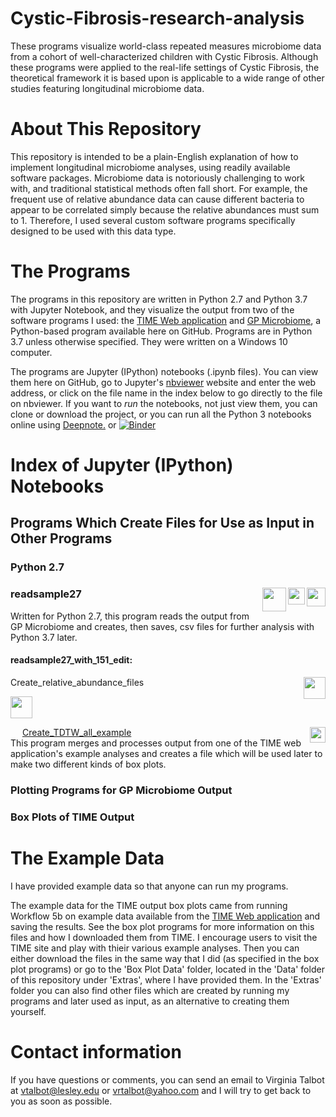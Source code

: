 # Cystic-Fibrosis-research-analysis
These programs visualize world-class repeated measures microbiome data from a cohort of well-characterized children with Cystic Fibrosis. Although these programs were applied to the real-life settings of Cystic Fibrosis, the theoretical framework it is based upon is applicable to a wide range of other studies featuring longitudinal microbiome data. 

# About This Repository
This repository is intended to be a plain-English explanation of how to implement longitudinal microbiome analyses, using readily available software packages. Microbiome data is notoriously challenging to work with, and traditional statistical methods often fall short. For example, the frequent use of relative abundance data can cause different bacteria to appear to be correlated simply because the relative abundances must sum to 1. Therefore, I used several custom software programs specifically designed to be used with this data type. 

# The Programs
The programs in this repository are written in Python 2.7 and Python 3.7 with Jupyter Notebook, and they visualize the output from two of the software programs I used: the [TIME Web application](https://web.rniapps.net/time/index.php) and [GP Microbiome](https://github.com/tare/GPMicrobiome), a Python-based program available here on GitHub. Programs are in Python 3.7 unless otherwise specified. They were written on a Windows 10 computer.

The programs are Jupyter (IPython) notebooks (.ipynb files). You can view them here on GitHub, go to Jupyter's [nbviewer](https://nbviewer.jupyter.org/) website and enter the web address, or click on the file name in the index below to go directly to the file on nbviewer. If you want to *run* the notebooks, not just view them, you can clone or download the project, or you can run all the Python 3 notebooks online using [Deepnote.](https://beta.deepnote.com/project/a804732b-2d58-445c-85bb-510d5437d971) or [![Binder](https://mybinder.org/badge_logo.svg)](https://mybinder.org/v2/gh/V-Talbot/Cystic-Fibrosis-research-analysis/master)

# Index of Jupyter (IPython) Notebooks
## Programs Which Create Files for Use as Input in Other Programs

### Python 2.7
### readsample27[<img align="right" height="30" src="https://beta.deepnote.org/buttons/launch-in-deepnote.svg">](https://beta.deepnote.com/project/69bbfe4c-3745-46a0-a989-e936ebb7fb85)[<img align="right" height="27" src="https://mybinder.org/badge_logo.svg">](https://mybinder.org/v2/gh/V-Talbot/Cystic-Fibrosis-research-analysis/master)[<img height="38" align="right" src="https://imgur.com/JQoehxt.png">](https://nbviewer.jupyter.org/github/V-Talbot/Cystic-Fibrosis-research-analysis/blob/master/readsample27.ipynb)
Written for Python 2.7, this program reads the output from GP Microbiome and creates, then saves, csv files for further analysis with Python 3.7 later. 

#### readsample27_with_151_edit:

Create_relative_abundance_files     [<img height="35" align="right" src="https://mybinder.org/static/images/logo_social.png">](https://nbviewer.jupyter.org/github/V-Talbot/Cystic-Fibrosis-research-analysis/blob/master/Create_TDTW_all_example.ipynb)

[<img height="35" src="https://imgur.com/pBzKSzm.png">](https://nbviewer.jupyter.org/github/V-Talbot/Cystic-Fibrosis-research-analysis/blob/master/Create_TDTW_all_example.ipynb)

[<img height="16" align="left" src="https://nbviewer.jupyter.org/static/ico/ipynb_icon_16x16.png">](https://nbviewer.jupyter.org/github/V-Talbot/Cystic-Fibrosis-research-analysis/blob/master/Create_TDTW_all_example.ipynb)

[Create_TDTW_all_example](https://nbviewer.jupyter.org/github/V-Talbot/Cystic-Fibrosis-research-analysis/blob/master/Create_TDTW_all_example.ipynb)[<img align="right" height="25" src="https://beta.deepnote.org/buttons/launch-in-deepnote.svg">](https://beta.deepnote.com/project/69bbfe4c-3745-46a0-a989-e936ebb7fb85)
<br>
This program merges and processes output from one of the TIME web application's example analyses and creates a file which will be used later to make two different kinds of box plots. 




### Plotting Programs for GP Microbiome Output

### Box Plots of TIME Output


# The Example Data

I have provided example data so that anyone can run my programs. 

The example data for the TIME output box plots came from running Workflow 5b on example data available from the [TIME Web application](https://web.rniapps.net/time/index.php) and saving the results. See the box plot programs for more information on this files and how I downloaded them from TIME. I encourage users to visit the TIME site and play with thieir various example analyses. Then you can either download the files in the same way that I did (as specified in the box plot programs) or go to the 'Box Plot Data' folder, located in the 'Data' folder of this repository under 'Extras', where I have provided them. In the 'Extras' folder you can also find other files which are created by running my programs and later used as input, as an alternative to creating them yourself.  

# Contact information
If you have questions or comments, you can send an email to Virginia Talbot at vtalbot@lesley.edu or vrtalbot@yahoo.com and I will try to get back to you as soon as possible. 

